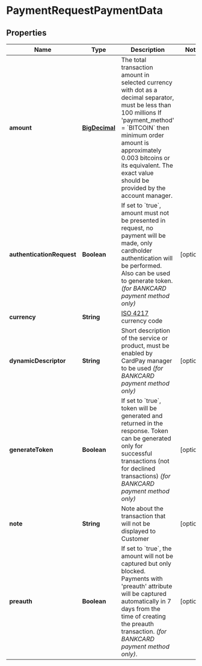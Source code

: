 
# PaymentRequestPaymentData

## Properties
Name | Type | Description | Notes
------------ | ------------- | ------------- | -------------
**amount** | [**BigDecimal**](BigDecimal.md) | The total transaction amount in selected currency with dot as a decimal separator, must be less than 100 millions If &#39;payment_method&#39; &#x3D; &#x60;BITCOIN&#x60; then minimum order amount is approximately 0.003 bitcoins or its equivalent. The exact value should be provided by the account manager. | 
**authenticationRequest** | **Boolean** | If set to &#x60;true&#x60;, amount must not be presented in request, no payment will be made, only cardholder authentication will be performed. Also can be used to generate token. *(for BANKCARD payment method only)* |  [optional]
**currency** | **String** | [ISO 4217](https://en.wikipedia.org/wiki/ISO_4217) currency code | 
**dynamicDescriptor** | **String** | Short description of the service or product, must be enabled by CardPay manager to be used *(for BANKCARD payment method only)* |  [optional]
**generateToken** | **Boolean** | If set to &#x60;true&#x60;, token will be generated and returned in the response. Token can be generated only for successful transactions (not for declined transactions) *(for BANKCARD payment method only)* |  [optional]
**note** | **String** | Note about the transaction that will not be displayed to Customer |  [optional]
**preauth** | **Boolean** | If set to &#x60;true&#x60;, the amount will not be captured but only blocked. Payments with &#39;preauth&#39; attribute will be captured automatically in 7 days from the time of creating the preauth transaction. *(for BANKCARD payment method only)*. |  [optional]



